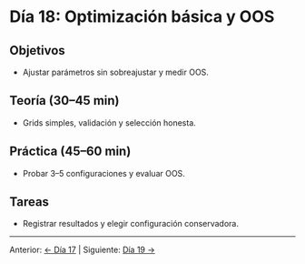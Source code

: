 # Día 18: Optimización básica y OOS

## Objetivos
- Ajustar parámetros sin sobreajustar y medir OOS.

## Teoría (30–45 min)
- Grids simples, validación y selección honesta.

## Práctica (45–60 min)
- Probar 3–5 configuraciones y evaluar OOS.

## Tareas
- Registrar resultados y elegir configuración conservadora.

---
Anterior: [← Día 17](Dia_17.md) | Siguiente: [Día 19 →](Dia_19.md)
